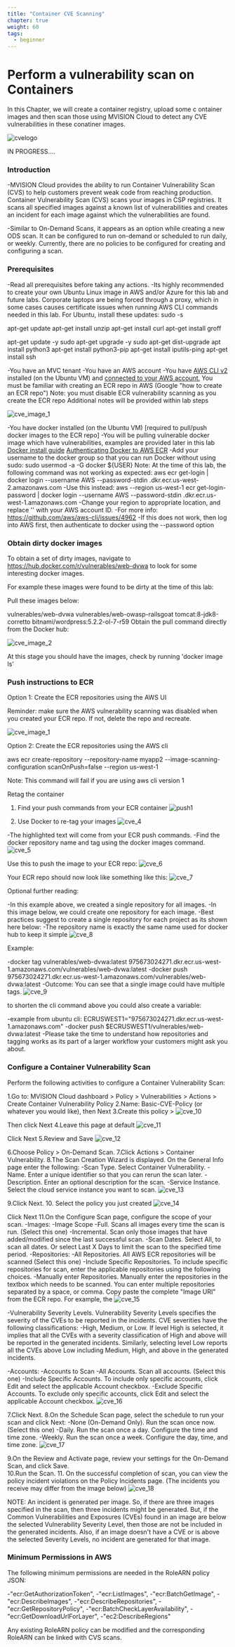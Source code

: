 ```yaml
---
title: "Container CVE Scanning"
chapter: true
weight: 60
tags:
  - beginner
---
```


# Perform a vulnerability scan on Containers

In this Chapter, we will create a container registry, upload some c ontainer images and then scan those using MVISION Cloud to detect any CVE vulnerabilities in these conatiner images.

![cvelogo](cvelogo.jpg?classes=border,shadow)


IN PROGRESS....

### Introduction

  -MVISION Cloud provides the ability to run Container Vulnerability Scan (CVS) to help customers prevent weak code from reaching production. Container Vulnerability Scan (CVS) scans your images in CSP registries. It scans all specified images against a known list of vulnerabilities and creates an incident for each image against which the vulnerabilities are found.

-Similar to On-Demand Scans, it appears as an option while creating a new ODS scan. It can be configured to run on-demand or scheduled to run daily, or weekly. Currently, there are no policies to be configured for creating and configuring a scan.

### Prerequisites

-Read all prerequisites before taking any actions.
-Its highly recommended to create your own Ubuntu Linux image in AWS and/or Azure for this lab and future labs.
Corporate laptops are being forced through a proxy, which in some cases causes certificate issues when running AWS CLI commands needed in this lab.
For Ubuntu, install these updates:
sudo -s 

apt-get update
apt-get install unzip
apt-get install curl
apt-get install groff

apt-get update -y sudo apt-get upgrade -y sudo apt-get dist-upgrade
apt install python3
apt-get install python3-pip
apt-get install iputils-ping
apt-get install ssh

-You have an MVC tenant
-You have an AWS account
-You have [AWS CLI v2](https://docs.aws.amazon.com/cli/latest/userguide/install-cliv2-linux.html) installed (on the Ubuntu VM) and [connected to your AWS account.](https://docs.aws.amazon.com/cli/latest/userguide/cli-chap-configure.html#cli-quick-configuration)
You must be familiar with creating  an ECR repo in AWS (Google "how to create an ECR repo")
Note: you must disable ECR vulnerability scanning as you create the ECR repo
Additional notes will be provided within lab steps


![cve_image_1](cve_image_1.jpg?classes=border,shadow)

-You have docker installed (on the Ubuntu VM) [required to pull/push docker images to the ECR repo]
-You will be pulling vulnerable docker image which have vulnerabilities, examples are provided later in this lab
[Docker install guide](https://docs.docker.com/get-docker/)
[Authenticating Docker to AWS ECR](https://aws.amazon.com/blogs/compute/authenticating-amazon-ecr-repositories-for-docker-cli-with-credential-helper/)
-Add your username to the docker group so that you can run Docker without using sudo: sudo usermod -a -G docker ${USER}
Note: At the time of this lab, the following command was not working as expected:  aws ecr get-login | docker login --username AWS --password-stdin <Account-ID>.dkr.ecr.us-west-2.amazonaws.com
-Use this instead:  aws --region us-west-1 ecr get-login-password | docker login --username AWS --password-stdin <Account-ID>.dkr.ecr.us-west-1.amazonaws.com
-Change your region to appropriate location, and replace '<Account-ID>' with your AWS account ID.
-For more info: https://github.com/aws/aws-cli/issues/4962
-If this does not work, then log into AWS first, then authenticate to docker using the --password option

### Obtain dirty docker images

To obtain a set of dirty images, navigate to https://hub.docker.com/r/vulnerables/web-dvwa to look for some interesting docker images.

For example these images were found to be dirty at the time of this lab:

Pull these images below:

vulnerables/web-dvwa
vulnerables/web-owasp-railsgoat
tomcat:8-jdk8-corretto
bitnami/wordpress:5.2.2-ol-7-r59
Obtain the pull command directly from the Docker hub:

![cve_image_2](cve_image_2.jpg?classes=border,shadow)

At this stage you should have the images, check by running 'docker image ls'

### Push instructions to ECR

Option 1: Create the ECR repositories using the AWS UI

Reminder: make sure the AWS vulnerability scanning was disabled when you created your ECR repo. If not, delete the repo and recreate.

![cve_image_1](cve_image_1.jpg?classes=border,shadow)

Option 2: Create the ECR repositories using the AWS cli

aws ecr create-repository --repository-name myapp2 --image-scanning-configuration scanOnPush=false --region us-west-1

Note: This command will fail if you are using aws cli version 1

Retag the container

1. Find your push commands from your ECR container
![push1](push1.jpg?classes=border,shadow)

2. Use Docker to re-tag your images
![cve_4](cve_4.jpg?classes=border,shadow)

-The highlighted text will come from your ECR push commands.
-Find the docker repository name and tag using the docker images command.
![cve_5](cve_5.jpg?classes=border,shadow)

Use this to push the image to your ECR  repo:
![cve_6](cve_6.jpg?classes=border,shadow)

Your ECR repo should now look like something like this:
![cve_7](cve_7.jpg?classes=border,shadow)


Optional further reading:

-In this example above, we created a single repository for all images. 
-In this image below, we could create one repository for each image. 
-Best practices suggest to create a single repository for each project as its shown here below:
-The repository name is exactly the same name used for docker hub to keep it simple
![cve_8](cve_8.jpg?classes=border,shadow)

Example:

-docker tag vulnerables/web-dvwa:latest 975673024271.dkr.ecr.us-west-1.amazonaws.com/vulnerables/web-dvwa:latest
-docker push 975673024271.dkr.ecr.us-west-1.amazonaws.com/vulnerables/web-dvwa:latest
-Outcome: You can see that a single image could have multiple tags.
![cve_9](cve_9.jpg?classes=border,shadow)

to shorten the cli command above you could also create a variable: 

-example from ubuntu cli: ECRUSWEST1="975673024271.dkr.ecr.us-west-1.amazonaws.com"
-docker push $ECRUSWEST1/vulnerables/web-dvwa:latest
-Please take the time to understand how repositories and tagging works as its part of a larger workflow your customers might ask you about.

### Configure a Container Vulnerability Scan
Perform the following activities to configure a Container Vulnerability Scan:

1.Go to: MVISION Cloud dashboard > Policy > Vulnerabilities > Actions > Create Container Vulnerability Policy
2.Name: Basic-CVE-Policy (or whatever you would like), then Next
3.Create this policy > 
![cve_10](cve_10.jpg?classes=border,shadow)

Then click Next
4.Leave this page at default
![cve_11](cve_11.jpg?classes=border,shadow)

Click Next
5.Review and Save
![cve_12](cve_12.jpg?classes=border,shadow)

6.Choose Policy > On-Demand Scan.
7.Click Actions > Container Vulnerability.
8.The Scan Creation Wizard is displayed. On the General Info page enter the following:
-Scan Type. Select Container Vulnerability.
-Name. Enter a unique identifier so that you can rerun the scan later.
-Description. Enter an optional description for the scan. 
-Service Instance. Select the cloud service instance you want to scan.
![cve_13](cve_13.jpg?classes=border,shadow)

9.Click Next. 
10. Select the policy you just created
![cve_14](cve_14.jpg?classes=border,shadow)

Click Next
11.On the Configure Scan page, configure the scope of your scan.
-Images:
-Image Scope
-Full. Scans all images every time the scan is run. (Select this one)
-Incremental. Scan only those images that have added/modified since the last successful scan. 
-Scan Dates. Select All, to scan all dates. Or select Last X Days to limit the scan to the specified time period. 
-Repositories: 
-All Repositories.  All AWS ECR repositories will be scanned (Select this one)
-Include Specific Repositories. To include specific repositories for scan, enter the applicable repositories using the following choices. 
-Manually enter Repositories. Manually enter the repositories in the textbox which needs to be scanned. You can enter multiple repositories separated by a space, or comma. Copy paste the complete "Image URI" from the ECR repo. For example, the 
![cve_15](cve_15.jpg?classes=border,shadow)

-Vulnerability Severity Levels. Vulnerability Severity Levels specifies the severity of the CVEs to be reported in the incidents. CVE severities have the following classifications: 
-High, Medium, or Low. If level High is selected, it implies that all the CVEs with a severity classification of High and above will be reported in the generated incidents. Similarly, selecting level Low reports all the CVEs above Low including Medium, High, and above in the generated incidents.

-Accounts:
-Accounts to Scan
-All Accounts. Scan all accounts. (Select this one)
-Include Specific Accounts. To include only specific accounts, click Edit and select the applicable Account checkbox. 
-Exclude Specific Accounts. To exclude only specific accounts, click Edit and select the applicable Account checkbox.
![cve_16](cve_16.jpg?classes=border,shadow)

7.Click Next. 
8.On the Schedule Scan page, select the schedule to run your scan and click Next:
-None (On-Demand Only). Run the scan once now. (Select this one)
-Daily. Run the scan once a day. Configure the time and time zone. 
-Weekly. Run the scan once a week. Configure the day, time, and time zone.
![cve_17](cve_17.jpg?classes=border,shadow)

9.On the Review and Activate page, review your settings for the On-Demand Scan, and click Save.  
10.Run the Scan.
11. On the successful completion of scan, you can view the policy incident violations on the Policy Incidents page. (The incidents you receive may differ from the image below)
![cve_18](cve_18.jpg?classes=border,shadow)

NOTE: An incident is generated per image. So, if there are three images specified in the scan, then three incidents might be generated. But, if the Common Vulnerabilities and Exposures (CVEs) found in an image are below the selected Vulnerability Severity Level, then those are not be included in the generated incidents. Also, if an image doesn't have a CVE or is above the selected Severity Levels, no incident are generated for that image.

### Minimum Permissions in AWS

The following minimum permissions are needed in the RoleARN policy JSON:

-"ecr:GetAuthorizationToken",
-"ecr:ListImages",
-"ecr:BatchGetImage",
-"ecr:DescribeImages",
-"ecr:DescribeRepositories",
-"ecr:GetRepositoryPolicy",
-"ecr:BatchCheckLayerAvailability",
-"ecr:GetDownloadUrlForLayer",
-"ec2:DescribeRegions"

Any existing RoleARN policy can be modified and the corresponding RoleARN can be linked with CVS scans.
